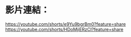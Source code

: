 # 影片連結：
[https://youtube.com/shorts/e9Yu9bgrBm0?feature=share ](https://youtube.com/shorts/HDoMjiERzCI?feature=share)https://youtube.com/shorts/HDoMjiERzCI?feature=share


